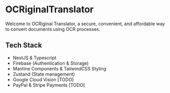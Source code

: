 # OCRiginalTranslator

Welcome to OCRiginal Translator, a secure, convenient, and affordable way to convert documents using OCR processes.

## Tech Stack

- NextJS & Typescript
- Firebase (Authentication & Storage)
- Mantine Components & TailwindCSS Styling
- Zustand (State management)
- Google Cloud Vision [TODO]
- PayPal & Stripe Payments [TODO]
